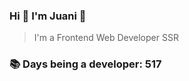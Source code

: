 ### Hi 👋 I&#39;m Juani 🦁

> I&#39;m a Frontend Web Developer SSR

### 📚 Days being a developer: 517
